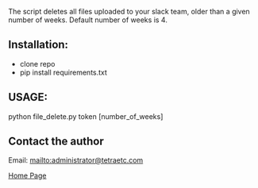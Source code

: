 The script deletes all files uploaded to your slack team, older than a given number of weeks.
Default number of weeks is 4.

## Installation:
- clone repo
- pip install requirements.txt

## USAGE:
python file_delete.py token [number_of_weeks]

## Contact the author
Email: <mailto:administrator@tetraetc.com>

[Home Page](http://code.tetraetc.com)